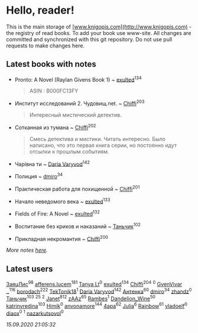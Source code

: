 # Hello, reader!
This is the main storage of [www.knigopis.com](http://www.knigopis.com) - the registry of read books.
To add your book use www-site. All changes are committed and synchronized with this git repository.
Do not use pull requests to make changes here.


## Latest books with notes
* Pronto: A Novel (Raylan Givens Book 1) ~ [exulted](users/100/100599204551896265722-google)<sup>134</sup>
    > ASIN : B000FC13FY

* Институт исследований 2. Чудовищ.net. ~ [Chiffi](users/105/105831994080785626680-google)<sup>203</sup>
    > Интересный мистический детектив.

* Сотканная из тумана ~ [Chiffi](users/105/105831994080785626680-google)<sup>202</sup>
    > Смесь детектива и мистики. Читать интересно. Было написано, что это первая книга серии, но постоянно идут отсылки к прошлым событиям.

* Чарівна ти ~ [Daria Varyvod](users/829/829893410524253-facebook)<sup>142</sup>

* Полиция ~ [dmiro](users/571/5714115-vkontakte)<sup>34</sup>

* Практическая работа для похищенной ~ [Chiffi](users/105/105831994080785626680-google)<sup>201</sup>

* Начало неведомого века ~ [exulted](users/100/100599204551896265722-google)<sup>133</sup>

* Fields of Fire: A Novel ~ [exulted](users/100/100599204551896265722-google)<sup>132</sup>

* Воспитание без криков и наказаний ~ [Таньчик](users/209/2096581563762610-facebook)<sup>102</sup>

* Прикладная некромантия ~ [Chiffi](users/105/105831994080785626680-google)<sup>200</sup>


_More notes [here](latest_books_with_notes.md)._


## Latest users
[ЗаяцЛис](users/112/112388384595246311466-google)<sup>98</sup> 
[afferens.lucem](users/196/196071655-vkontakte)<sup>181</sup> 
[Tanya Lt](users/108/108316544552221405099-google)<sup>0</sup> 
[exulted](users/100/100599204551896265722-google)<sup>134</sup> 
[Chiffi](users/105/105831994080785626680-google)<sup>204</sup> 
[](users/107/107981781314871592859-google)<sup>0</sup> 
[GvenVivar ..](users/158/158266434925901-facebook)<sup>116</sup> 
[borodach](users/157/15706320-vkontakte)<sup>222</sup> 
[TekTonik18](users/115/115115073269202114765-google)<sup>1</sup> 
[Daria Varyvod](users/829/829893410524253-facebook)<sup>142</sup> 
[Антенка](users/118/118158645037334943900-google)<sup>60</sup> 
[dmiro](users/571/5714115-vkontakte)<sup>34</sup> 
[zhandz](users/301/301076397-vkontakte)<sup>0</sup> 
[Таньчик](users/209/2096581563762610-facebook)<sup>103</sup> 
[](users/153/1537586159620888-facebook)<sup>25</sup> 
[](users/111/111978052714957627223-google)<sup>2</sup> 
[Janet](users/108/108113656204404967440-google)<sup>812</sup> 
[zAAz](users/202/202248233-vkontakte)<sup>65</sup> 
[Rambes](users/110/110244383879018406725-google)<sup>1</sup> 
[Dandelion_Wine](users/586/58602788-vkontakte)<sup>50</sup> 
[katrinvredina](users/233/2336755-vkontakte)<sup>103</sup> 
[Himik](users/100/100471902502443753809-google)<sup>0</sup> 
[anvonamore](users/595/5957175-vkontakte)<sup>144</sup> 
[4apa](users/117/117392596378069249667-google)<sup>62</sup> 
[Julia](users/360/3605959179435376-facebook)<sup>6</sup> 
[Rainbow](users/109/109787328219839805802-google)<sup>61</sup> 
[vladoelf](users/223/22305058-vkontakte)<sup>0</sup> 
[diaox](users/286/28646910-vkontakte)<sup>0</sup> 
[](users/114/114590628984975057130-google)<sup>1</sup> 
[nazarkutsovol](users/180/180462035-vkontakte)<sup>0</sup> 


_15.09.2020 21:05:32_
